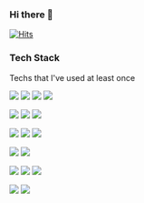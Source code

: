 ### Hi there 👋

[![Hits](https://hits.seeyoufarm.com/api/count/incr/badge.svg?url=https%3A%2F%2Fgithub.com%2Fpraybe%2Fpraybe.git&count_bg=%23F180DA&title_bg=%23969494&icon=github.svg&icon_color=%23E7E7E7&title=hits&edge_flat=false)](https://hits.seeyoufarm.com)



### Tech Stack 
Techs that I've used at least once

<img src="https://img.shields.io/badge/Java-007396?style=flat-square&logo=Java&logoColor=white"/></a>
<img src="https://img.shields.io/badge/Spring-6DB33F?style=flat-square&logo=Spring&logoColor=white"/></a>
<img src="https://img.shields.io/badge/Spring Boot-6DB33F?style=flat-square&logo=Spring Boot&logoColor=white"/></a>
<img src="https://img.shields.io/badge/Spring Security-6DB33F?style=flat-square&logo=Spring Security&logoColor=white"/></a>

<img src="https://img.shields.io/badge/CSS3-1572B6?style=flat-square&logo=CSS3&logoColor=white"/></a>
<img src="https://img.shields.io/badge/HTML5-E34F26?style=flat-square&logo=HTML5&logoColor=white"/></a>
<img src="https://img.shields.io/badge/Bootstrap-7952B3?style=flat-square&logo=Bootstrap&logoColor=white"/></a>

<img src="https://img.shields.io/badge/JavaScript-F7DF1E?style=flat-square&logo=JavaScript&logoColor=white"/></a>
<img src="https://img.shields.io/badge/JSON-000000?style=flat-square&logo=JSON&logoColor=white"/></a>
<img src="https://img.shields.io/badge/React-61DAFB?style=flat-square&logo=React&logoColor=white"/></a>

<img src="https://img.shields.io/badge/MySQL-4479A1?style=flat-square&logo=MySQL&logoColor=white"/></a>
<img src="https://img.shields.io/badge/Oracle-F80000?style=flat-square&logo=Oracle&logoColor=white"/></a>

<img src="https://img.shields.io/badge/Android Studio-3DDC84?style=flat-square&logo=Android Studio&logoColor=white"/></a>
<img src="https://img.shields.io/badge/Gradle-02303A?style=flat-square&logo=Gradle&logoColor=white"/></a>
<img src="https://img.shields.io/badge/Android-3DDC84?style=flat-square&logo=Android&logoColor=white"/></a>

<img src="https://img.shields.io/badge/Amazon AWS-232F3E?style=flat-square&logo=Amazon AWS&logoColor=white"/></a>
<img src="https://img.shields.io/badge/Python-3766AB?style=flat-square&logo=Python&logoColor=white"/></a>





<!--
**praybe/praybe** is a ✨ _special_ ✨ repository because its `README.md` (this file) appears on your GitHub profile.

Here are some ideas to get you started:

- 🔭 I’m currently working on ...
- 🌱 I’m currently learning ...
- 👯 I’m looking to collaborate on ...
- 🤔 I’m looking for help with ...
- 💬 Ask me about ...
- 📫 How to reach me: ...
- 😄 Pronouns: ...
- ⚡ Fun fact: ...
-->
